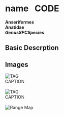 # name &nbsp; CODE
**Anseriformes**<br>
**Anatidae**<br>
***GenusSPCSpecies***

## Basic Descrption


## Images <!--TAG helps me identify what the link points to-->
![TAG](PATH)<br>
CAPTION <br><br>
![TAG](PATH)<br>
CAPTION <br><br>
![Range Map](PATH)

